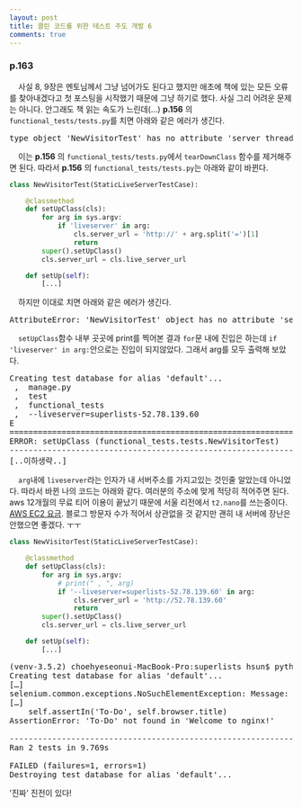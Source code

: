 ```yaml
---
layout: post
title: 클린 코드를 위한 테스트 주도 개발 6
comments: true
---
```

### **p.163**
&nbsp;&nbsp;&nbsp; 사실 8, 9장은 멘토님께서 그냥 넘어가도 된다고 했지만 애초에 책에 있는 모든 오류를 찾아내겠다고 첫 포스팅을 시작했기 때문에 그냥 하기로 했다. 사실 그리 어려운 문제는 아니다. 안그래도 책 읽는 속도가 느린데(...) **p.156** 의 `functional_tests/tests.py`를 치면 아래와 같은 에러가 생긴다.
<pre>type object 'NewVisitorTest' has no attribute 'server_thread'</pre>

&nbsp;&nbsp;&nbsp; 이는 **p.156** 의 `functional_tests/tests.py`에서 `tearDownClass` 함수를 제거해주면 된다. 따라서 **p.156** 의 `functional_tests/tests.py`는 아래와 같이 바뀐다.

```python
class NewVisitorTest(StaticLiveServerTestCase):

    @classmethod
    def setUpClass(cls):
        for arg in sys.argv:
            if 'liveserver' in arg:
                cls.server_url = 'http://' + arg.split('=')[1]
                return
        super().setUpClass()
        cls.server_url = cls.live_server_url

    def setUp(self):
        [...]
```

&nbsp;&nbsp;&nbsp; 하지만 이대로 치면 아래와 같은 에러가 생긴다.
<pre>AttributeError: 'NewVisitorTest' object has no attribute 'server_url'</pre>

&nbsp;&nbsp;&nbsp; `setUpClass`함수 내부 곳곳에 print를 찍어본 결과 `for`문 내에 진입은 하는데 `if 'liveserver' in arg:`안으로는 진입이 되지않았다. 그래서 arg를 모두 출력해 보았다.
<pre>Creating test database for alias 'default'...
 ,  manage.py
 ,  test
 ,  functional_tests
 ,  --liveserver=superlists-52.78.139.60
E
======================================================================
ERROR: setUpClass (functional_tests.tests.NewVisitorTest)
----------------------------------------------------------------------
[..이하생략..]</pre>

&nbsp;&nbsp;&nbsp; `arg`내에 `liveserver`라는 인자가 내 서버주소를 가지고있는 것인줄 알았는데 아니었다. 따라서 바뀐 나의 코드는 아래와 같다. 여러분의 주소에 맞게 적당히 적어주면 된다. aws 12개월의 무료 티어 이용이 끝났기 때문에 서울 리전에서 `t2.nano`를 쓰는중이다. [AWS EC2 요금](https://aws.amazon.com/ko/ec2/pricing/). 블로그 방문자 수가 적어서 상관없을 것 같지만 괜히 내 서버에 장난은 안했으면 좋겠다. ㅜㅜ

```python
class NewVisitorTest(StaticLiveServerTestCase):

    @classmethod
    def setUpClass(cls):
        for arg in sys.argv:
            # print(" , ", arg)
            if '--liveserver=superlists-52.78.139.60' in arg:
                cls.server_url = 'http://52.78.139.60'
                return
        super().setUpClass()
        cls.server_url = cls.live_server_url

    def setUp(self):
        [...]
```

<pre>(venv-3.5.2) choehyeseonui-MacBook-Pro:superlists hsun$ python manage.py test functional_tests --liveserver=superlists-52.78.139.60
Creating test database for alias 'default'...
[…]
selenium.common.exceptions.NoSuchElementException: Message: no such element: Unable to locate element: {"method":"id","selector":"id_new_item"}
[…]
    self.assertIn('To-Do', self.browser.title)
AssertionError: 'To-Do' not found in 'Welcome to nginx!'

----------------------------------------------------------------------
Ran 2 tests in 9.769s

FAILED (failures=1, errors=1)
Destroying test database for alias 'default'...</pre>

'진짜' 진전이 있다!
